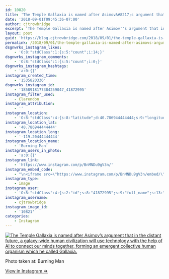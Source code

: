 ```yaml
---
id: 10820
title: 'The Temple Gallaxia is named after Asimov&#8217;s argument that in the distant future, a galaxy-wide human civilization will use technology with the help of AI to connect our minds together, forming an emergent collective human organism which he called Gallaxia.'
date: '2018-09-01T09:45:36-07:00'
author: cjtrowbridge
excerpt: 'The Temple Gallaxia is named after Asimov''s argument that in the distant future, a galaxy-wide human civilization will use technology with the help of AI to connect our minds together, forming an emergent collective human organism which he called Gallaxia.'
layout: post
guid: 'https://blog.cjtrowbridge.com/2018/09/01/the-temple-gallaxia-is-named-after-asimovs-argument-that-in-the-distant-future-a-galaxy-wide-human-civilization-will-use-technology-with-the-help-of-ai-to-connect-our-minds-together-forming-an-eme/'
permalink: /2018/09/01/the-temple-gallaxia-is-named-after-asimovs-argument-that-in-the-distant-future-a-galaxy-wide-human-civilization-will-use-technology-with-the-help-of-ai-to-connect-our-minds-together-forming-an-eme/
dsgnwrks_instagram_likes:
    - 'O:8:"stdClass":1:{s:5:"count";i:14;}'
dsgnwrks_instagram_comments:
    - 'O:8:"stdClass":1:{s:5:"count";i:0;}'
dsgnwrks_instagram_hashtags:
    - 'a:0:{}'
instagram_created_time:
    - '1535820336'
dsgnwrks_instagram_id:
    - '1858918177384259047_41872995'
instagram_filter_used:
    - Clarendon
instagram_attribution:
    - ''
instagram_location:
    - 'O:8:"stdClass":4:{s:8:"latitude";d:40.786944444444;s:9:"longitude";d:-119.20444444444;s:4:"name";s:11:"Burning Man";s:2:"id";i:374034639;}'
instagram_location_lat:
    - '40.786944444444'
instagram_location_long:
    - '-119.20444444444'
instagram_location_name:
    - 'Burning Man'
instagram_users_in_photo:
    - 'a:0:{}'
instagram_link:
    - 'https://www.instagram.com/p/BnMNDu9gV3n/'
instagram_embed_code:
    - "\n<iframe src=\"https://www.instagram.com/p/BnMNDu9gV3n/embed/\" width=\"612\" height=\"710\" frameborder=\"0\" scrolling=\"no\" allowtransparency=\"true\" class=\"insta-image-embed\"></iframe>\n"
instagram_type:
    - image
instagram_user:
    - 'O:8:"stdClass":4:{s:2:"id";s:8:"41872995";s:9:"full_name";s:13:"CJ Trowbridge";s:15:"profile_picture";s:141:"https://scontent.cdninstagram.com/vp/2a0bf6ee9c80fb714d5a904ec5a3e35b/5C2F601C/t51.2885-19/s150x150/13724650_1188772791164794_142557231_a.jpg";s:8:"username";s:12:"cjtrowbridge";}'
instagram_username:
    - cjtrowbridge
instagram_image_id:
    - '10821'
categories:
    - Instagram
---
```


[![The Temple Gallaxia is named after Asimov’s argument that in the distant future, a galaxy-wide human civilization will use technology with the help of AI to connect our minds together, forming an emergent collective human organism which he called Gallaxia.](https://blog.cjtrowbridge.com/wp-content/uploads/2018/09/1535820336-1-1.jpg)](https://www.instagram.com/p/BnMNDu9gV3n/)

Photo taken at: Burning Man

[View in Instagram ⇒](https://www.instagram.com/p/BnMNDu9gV3n/)